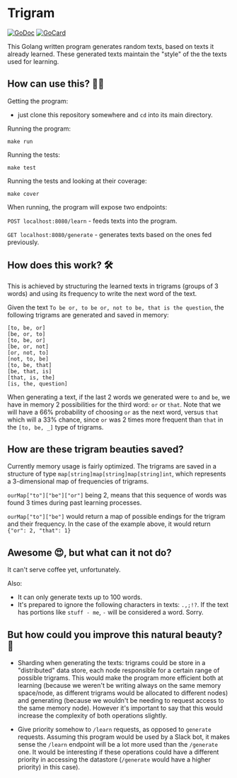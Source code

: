 # Trigram

[![GoDoc](https://godoc.org/github.com/msandim/trigram?status.svg)](https://godoc.org/github.com/msandim/trigram)
[![GoCard](https://goreportcard.com/badge/github.com/msandim/trigram)](https://goreportcard.com/report/github.com/msandim/trigram)

This Golang written program generates random texts, based on texts it already learned. These generated texts maintain the "style" of the the texts used for learning.

## How can use this? 👩‍💻

Getting the program: 
- just clone this repository somewhere and `cd` into its main directory.

Running the program:
```
make run
```

Running the tests:
```
make test
```

Running the tests and looking at their coverage:
```
make cover
```

When running, the program will expose two endpoints:

`POST localhost:8080/learn` - feeds texts into the program.

`GET localhost:8080/generate` - generates texts based on the ones fed previously.

## How does this work? 🛠

This is achieved by structuring the learned texts in trigrams (groups of 3 words) and using its frequency to write the next word of the text.

Given the text `To be or, to be or, not to be, that is the question`, the following trigrams are generated and saved in memory:

```
[to, be, or]
[be, or, to]
[to, be, or]
[be, or, not]
[or, not, to]
[not, to, be]
[to, be, that]
[be, that, is]
[that, is, the]
[is, the, question]
```
When generating a text, if the last 2 words we generated were `to` and `be`, we have in memory 2 possibilities for the third word: `or` or `that`. Note that we will have a 66% probability of choosing `or` as the next word, versus `that` which will a 33% chance, since `or` was 2 times more frequent than `that` in the `[to, be, _]` type of trigrams.

## How are these trigram beauties saved?

Currently memory usage is fairly optimized.
The trigrams are saved in a structure of type `map[string]map[string]map[string]int`, which represents a 3-dimensional map of frequencies of trigrams.

`ourMap["to"]["be"]["or"]` being 2, means that this sequence of words was found 3 times during past learning processes.

`ourMap["to"]["be"]` would return a map of possible endings for the trigram and their frequency. In the case of the example above, it would return `{"or": 2, "that": 1}`

## Awesome 😍, but what can it not do?

It can't serve coffee yet, unfortunately.

Also:
- It can only generate texts up to 100 words.
- It's prepared to ignore the following characters in texts: `.,;!?`. If the text has portions like `stuff - me`, `-` will be considered a word. Sorry.

## But how could you improve this natural beauty? 🌳 

- Sharding when generating the texts: trigrams could be store in a "distributed" data store, each node responsible for a certain range of possible trigrams.
This would make the program more efficient both at learning (because we weren't be writing always on the same memory space/node, as different trigrams would be allocated to different nodes) and generating (because we wouldn't be needing to request access to the same memory node).
However it's important to say that this would increase the complexity of both operations slightly.

- Give priority somehow to `/learn` requests, as opposed to `generate` requests.
Assuming this program would be used by a Slack bot, it makes sense the `/learn` endpoint will be a lot more used than the `/generate` one. It would be interesting if these operations could have a different priority in accessing the datastore (`/generate` would have a higher priority) in this case).
